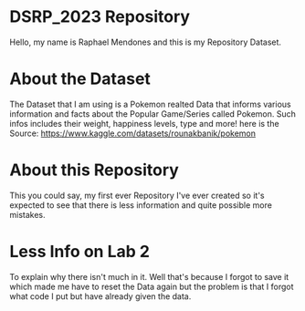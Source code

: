 # DSRP_2023 Repository
Hello, my name is Raphael Mendones and this is my Repository Dataset.

# About the Dataset
The Dataset that I am using is a Pokemon realted Data that informs various information and facts about the Popular Game/Series called Pokemon. Such infos includes their weight, happiness levels, type and more!
here is the Source: https://www.kaggle.com/datasets/rounakbanik/pokemon

# About this Repository
This you could say, my first ever Repository I've ever created so it's expected to see that there is less information and quite possible more mistakes.

# Less Info on Lab 2
To explain why there isn't much in it. Well that's because I forgot to save it which made me have to reset the Data again but the problem is that I forgot what code I put but have already given the data.
